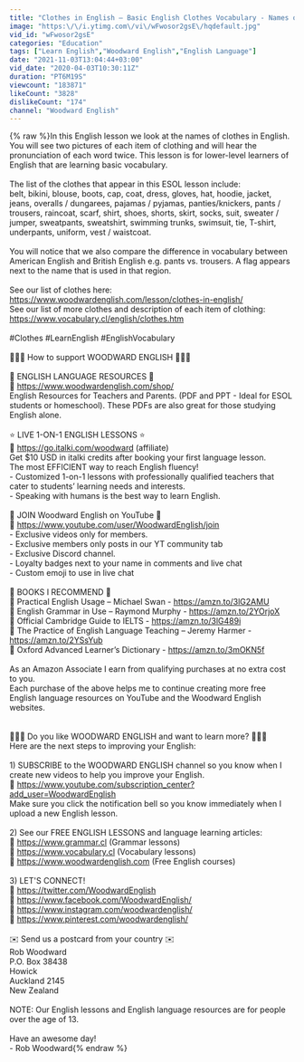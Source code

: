 ```yaml
---
title: "Clothes in English – Basic English Clothes Vocabulary - Names of clothes in English"
image: "https:\/\/i.ytimg.com\/vi\/wFwosor2gsE\/hqdefault.jpg"
vid_id: "wFwosor2gsE"
categories: "Education"
tags: ["Learn English","Woodward English","English Language"]
date: "2021-11-03T13:04:44+03:00"
vid_date: "2020-04-03T10:30:11Z"
duration: "PT6M19S"
viewcount: "183871"
likeCount: "3828"
dislikeCount: "174"
channel: "Woodward English"
---
```

{% raw %}In this English lesson we look at the names of clothes in English. You will see two pictures of each item of clothing and will hear the pronunciation of each word twice. This lesson is for lower-level learners of English that are learning basic vocabulary.<br /><br />The list of the clothes that appear in this ESOL lesson include:<br />belt, bikini, blouse, boots, cap, coat, dress, gloves, hat, hoodie, jacket, jeans, overalls / dungarees, pajamas / pyjamas, panties/knickers, pants / trousers, raincoat, scarf, shirt, shoes, shorts, skirt, socks, suit, sweater / jumper, sweatpants, sweatshirt, swimming trunks, swimsuit, tie, T-shirt, underpants, uniform, vest / waistcoat.<br /><br />You will notice that we also compare the difference in vocabulary between American English and British English e.g. pants vs. trousers. A flag appears next to the name that is used in that region.<br /><br />See our list of clothes here: <a rel="nofollow" target="blank" href="https://www.woodwardenglish.com/lesson/clothes-in-english/">https://www.woodwardenglish.com/lesson/clothes-in-english/</a><br />See our list of more clothes and description of each item of clothing: <br /><a rel="nofollow" target="blank" href="https://www.vocabulary.cl/english/clothes.htm">https://www.vocabulary.cl/english/clothes.htm</a><br /><br />#Clothes #LearnEnglish #EnglishVocabulary<br /><br />💚💚💚 How to support WOODWARD ENGLISH 💚💚💚<br /><br />📗 ENGLISH LANGUAGE RESOURCES 📗<br />🌿 <a rel="nofollow" target="blank" href="https://www.woodwardenglish.com/shop/">https://www.woodwardenglish.com/shop/</a> <br />English Resources for Teachers and Parents. (PDF and PPT - Ideal for ESOL students or homeschool). These PDFs are also great for those studying English alone.<br /><br />⭐ LIVE 1-ON-1 ENGLISH LESSONS ⭐<br />🌿 <a rel="nofollow" target="blank" href="https://go.italki.com/woodward">https://go.italki.com/woodward</a> (affiliate)<br />Get $10 USD in italki credits after booking your first language lesson.<br />The most EFFICIENT way to reach English fluency!<br />- Customized 1-on-1 lessons with professionally qualified teachers that cater to students’ learning needs and interests.<br />- Speaking with humans is the best way to learn English.<br /><br />🎥 JOIN Woodward English on YouTube 🎥<br />🌿 <a rel="nofollow" target="blank" href="https://www.youtube.com/user/WoodwardEnglish/join">https://www.youtube.com/user/WoodwardEnglish/join</a> <br />- Exclusive videos only for members.<br />- Exclusive members only posts in our YT community tab<br />- Exclusive Discord channel.<br />- Loyalty badges next to your name in comments and live chat<br />- Custom emoji to use in live chat<br /><br />📗 BOOKS I RECOMMEND 📗<br />🌿 Practical English Usage – Michael Swan - <a rel="nofollow" target="blank" href="https://amzn.to/3lG2AMU">https://amzn.to/3lG2AMU</a> <br />🌿 English Grammar in Use – Raymond Murphy - <a rel="nofollow" target="blank" href="https://amzn.to/2YOrjoX">https://amzn.to/2YOrjoX</a> <br />🌿 Official Cambridge Guide to IELTS - <a rel="nofollow" target="blank" href="https://amzn.to/3lG489i">https://amzn.to/3lG489i</a> <br />🌿 The Practice of English Language Teaching – Jeremy Harmer - <a rel="nofollow" target="blank" href="https://amzn.to/2YSsYub">https://amzn.to/2YSsYub</a> <br />🌿 Oxford Advanced Learner’s Dictionary - <a rel="nofollow" target="blank" href="https://amzn.to/3mOKN5f">https://amzn.to/3mOKN5f</a> <br /><br />As an Amazon Associate I earn from qualifying purchases at no extra cost to you.<br />Each purchase of the above helps me to continue creating more free English language resources on YouTube and the Woodward English websites.<br /><br /><br />💚💚💚 Do you like WOODWARD ENGLISH and want to learn more? 💚💚💚<br />Here are the next steps to improving your English:<br /><br />1) SUBSCRIBE to the WOODWARD ENGLISH channel so you know when I create new videos to help you improve your English.<br />🌿 <a rel="nofollow" target="blank" href="https://www.youtube.com/subscription_center?add_user=WoodwardEnglish">https://www.youtube.com/subscription_center?add_user=WoodwardEnglish</a> <br />Make sure you click the notification bell so you know immediately when I upload a new English lesson.<br /><br />2) See our FREE ENGLISH LESSONS and language learning articles:<br />🌿 <a rel="nofollow" target="blank" href="https://www.grammar.cl">https://www.grammar.cl</a> (Grammar lessons)<br />🌿 <a rel="nofollow" target="blank" href="https://www.vocabulary.cl">https://www.vocabulary.cl</a> (Vocabulary lessons)<br />🌿 <a rel="nofollow" target="blank" href="https://www.woodwardenglish.com">https://www.woodwardenglish.com</a> (Free English courses)<br /><br />3) LET'S CONNECT!<br />🌿 <a rel="nofollow" target="blank" href="https://twitter.com/WoodwardEnglish">https://twitter.com/WoodwardEnglish</a> <br />🌿 <a rel="nofollow" target="blank" href="https://www.facebook.com/WoodwardEnglish/">https://www.facebook.com/WoodwardEnglish/</a> <br />🌿 <a rel="nofollow" target="blank" href="https://www.instagram.com/woodwardenglish/">https://www.instagram.com/woodwardenglish/</a> <br />🌿 <a rel="nofollow" target="blank" href="https://www.pinterest.com/woodwardenglish/">https://www.pinterest.com/woodwardenglish/</a> <br /><br />✉️ Send us a postcard from your country ✉️<br />Rob Woodward<br />P.O. Box 38438<br />Howick<br />Auckland 2145<br />New Zealand<br /><br />NOTE: Our English lessons and English language resources are for people over the age of 13.<br /><br />Have an awesome day!<br />- Rob Woodward{% endraw %}
